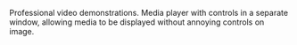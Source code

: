 Professional video demonstrations.
Media player with controls in a separate window, allowing media to be displayed without annoying controls on image.
